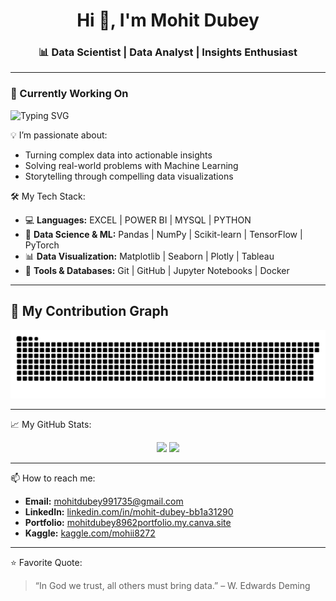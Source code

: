 <h1 align="center">Hi 👋, I'm Mohit Dubey</h1>
<h3 align="center">📊 Data Scientist | Data Analyst | Insights Enthusiast</h3>

---
<h3 align="left">💼 Currently Working On</h3>

<p align="left">
  <img src="https://readme-typing-svg.herokuapp.com?font=Fira+Code&size=22&pause=1000&color=36BCF7&vCenter=true&multiline=true&width=600&height=100&lines=📈+Building+Predictive+Models+with+Python;📊+Creating+Interactive+Dashboards;💡+Extracting+Actionable+Insights+from+Data" alt="Typing SVG" />
</p>

💡 I’m passionate about:
- Turning complex data into actionable insights
- Solving real-world problems with Machine Learning
- Storytelling through compelling data visualizations

🛠️ My Tech Stack:
- 💻 **Languages:** EXCEL | POWER BI | MYSQL | PYTHON
- 🧠 **Data Science & ML:** Pandas | NumPy | Scikit-learn | TensorFlow | PyTorch
- 📊 **Data Visualization:** Matplotlib | Seaborn | Plotly | Tableau 
- 📁 **Tools & Databases:** Git | GitHub | Jupyter Notebooks | Docker 

---


## 🐍 My Contribution Graph

![Snake animation](https://raw.githubusercontent.com/mohitdubey991735/mohitdubey991735/main/output/github-contribution-grid-snake.svg)



---

📈 My GitHub Stats:

<p align="center">
  <img src="https://github-readme-stats.vercel.app/api?username=mohitdubey991735&show_icons=true&theme=github_dark" width="48%" />
  <img src="https://github-readme-streak-stats.herokuapp.com?user=mohitdubey991735&theme=github_dark&hide_border=true" width="48%" />
</p>

---

📫 How to reach me:
- **Email:** [mohitdubey991735@gmail.com](mailto:mohitdubey991735@gmail.com)
- **LinkedIn:** [linkedin.com/in/mohit-dubey-bb1a31290](https://www.linkedin.com/in/mohit-dubey-bb1a31290)
- **Portfolio:** [mohitdubey8962portfolio.my.canva.site](https://mohitdubey8962portfolio.my.canva.site/)
- **Kaggle:** [kaggle.com/mohii8272](https://www.kaggle.com/mohii8272)

---

⭐ Favorite Quote:
> “In God we trust, all others must bring data.” – W. Edwards Deming
